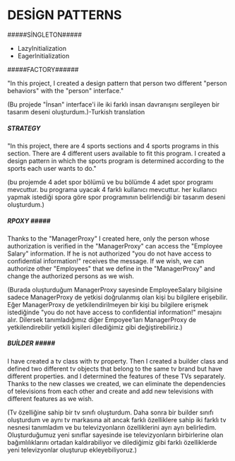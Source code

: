 # DESİGN PATTERNS

#####SİNGLETON#####

* LazyInitialization
* Eagerlnitialization

#####FACTORY######

"In this project, I created a design pattern that person two different "person behaviors" with the "person" interface."

(Bu projede "İnsan" interface'i ile iki farklı insan davranışını sergileyen bir tasarım deseni oluşturdum.)-Turkish translation

##### STRATEGY #####

"In this project, there are 4 sports sections and 4 sports programs in this section. There are 4 different users available to fit this program. I created a design pattern in which the sports program is determined according to the sports each user wants to do."

(bu projemde 4 adet spor bölümü ve bu bölümde 4 adet spor programı mevcuttur. bu programa uyacak 4 farklı kullanıcı mevcuttur. her kullanıcı yapmak istediği spora göre spor programının belirlendiği bir tasarım deseni oluşturdum.)

##### RPOXY ##### 

Thanks to the "ManagerProxy" I created here, only the person whose authorization is verified in the "ManagerProxy" can access the "Employee Salary" information. If he is not authorized "you do not have access to confidential information!" receives the message. If we wish, we can authorize other "Employees" that we define in the "ManagerProxy" and change the authorized persons as we wish.

(Burada oluşturduğum ManagerProxy sayesinde EmployeeSalary bilgisine sadece ManagerProxy de yetkisi doğrulanmış olan kişi bu bilgilere erişebilir. Eğer ManagerProxy de yetkilendirilmeyen bir kişi bu bilgilere erişmek istediğinde "you do not have access to confidential information!" mesajını alır. Dilersek tanımladığımız diğer Empoyee'ları ManagerProxy de yetkilendirebilir yetkili kişileri dilediğimiz gibi değiştirebiliriz.)

##### BUİLDER ##### 

I have created a tv class with tv property. Then I created a builder class and defined two different tv objects that belong to the same tv brand but have different properties. and I determined the features of these TVs separately. Thanks to the new classes we created, we can eliminate the dependencies of televisions from each other and create and add new televisions with different features as we wish.

(Tv özelliğine sahip bir tv sınıfı oluşturdum. Daha sonra bir builder sınıfı oluşturdum ve aynı tv markasına ait ancak farklı özelliklere sahip iki farklı tv nesnesi tanımladım ve bu televizyonların özelliklerini ayrı ayrı belirledim. Oluşturduğumuz yeni sınıflar sayesinde ise televizyonların birbirlerine olan bağımlılıklarını ortadan kaldırabiliyor ve dilediğimiz gibi farklı özelliklerde yeni televizyonlar oluşturup ekleyebiliyoruz.)


